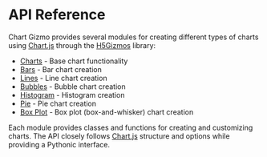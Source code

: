 # API Reference

Chart Gizmo provides several modules for creating different types of charts using [Chart.js](https://www.chartjs.org/) through the [H5Gizmos](https://github.com/AaronWatters/H5Gizmos) library:

-   [Charts](charts.md) - Base chart functionality
-   [Bars](bars.md) - Bar chart creation
-   [Lines](lines.md) - Line chart creation
-   [Bubbles](bubbles.md) - Bubble chart creation
-   [Histogram](histogram.md) - Histogram creation
-   [Pie](pie.md) - Pie chart creation
-   [Box Plot](boxplot.md) - Box plot (box-and-whisker) chart creation

Each module provides classes and functions for creating and customizing charts. The API closely follows [Chart.js](https://www.chartjs.org/docs/latest/) structure and options while providing a Pythonic interface.
